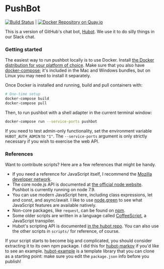 # PushBot

[![Build Status](https://travis-ci.org/smashwilson/pushbot.svg?branch=master)](https://travis-ci.org/smashwilson/pushbot) | [![Docker Repository on Quay.io](https://quay.io/repository/smashwilson/pushbot/status "Docker Repository on Quay.io")](https://quay.io/repository/smashwilson/pushbot)

This is a version of GitHub's chat bot, [Hubot](https://hubot.github.com/). We use it to do silly things in our Slack chat.

### Getting started

The easiest way to run pushbot locally is to use Docker. Install [the Docker distribution for your platform of choice](https://docs.docker.com/#run-docker-anywhere). Make sure that you also have [docker-compose](https://docs.docker.com/compose/overview/); it's included in the Mac and Windows bundles, but on Linux you may need to install it separately.

Once Docker is installed and running, build and pull containers with:

```bash
# One-time setup
docker-compose build
docker-compose pull
```

Then, to run pushbot with a shell adapter in the current terminal window:

```bash
docker-compose run --service-ports pushbot
```

If you need to test admin-only functionality, set the environment variable `HUBOT_AUTH_ADMIN` to `"1"`. The `--service-ports` argument is only strictly necessary if you wish to exercise the web API.

### References

Want to contribute scripts? Here are a few references that might be handy.

 * If you need a reference for JavaScript itself, I recommend the [Mozilla developer network](https://developer.mozilla.org/en-US/docs/Web/JavaScript).
 * The core node.js API is documented at [the official node website](https://nodejs.org/dist/latest-v7.x/docs/api/). Pushbot is currently running on node 7.9.
 * You can use modern JavaScript here, including class expressions, let and const, and async/await. I like to use [node.green](http://node.green/) to see what JavaScript features are available natively.
 * Non-core packages, like `request`, can be found on [npm](https://www.npmjs.com/).
 * Some older scripts are written in a language called [CoffeeScript](http://coffeescript.org/), a JavaScript transpiler.
 * Hubot's scripting API is documented [in the hubot repo](https://github.com/github/hubot/blob/master/docs/scripting.md). You can also use the other scripts in `scripts/` for reference, of course.

If your script starts to become big and complicated, you should consider extracting it to its own npm package. I did this for [hubot-markov](https://github.com/smashwilson/hubot-markov) if you'd like to see an example. [hubot-example](https://github.com/hubot-scripts/hubot-example) is a template library that you can clone as a starting point: make sure you edit the `package.json` info before you publish!
